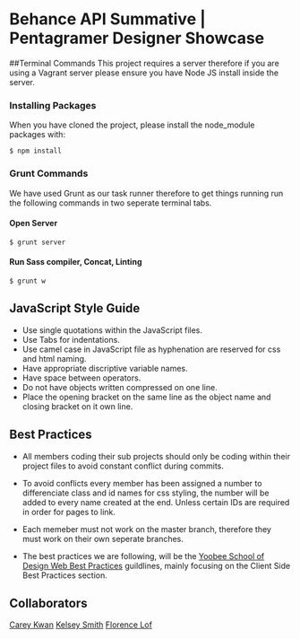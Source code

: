 # Behance API Summative | Pentagramer Designer Showcase 

##Terminal Commands
This project requires a server therefore if you are using a Vagrant server please ensure you have Node JS install inside the server.

### Installing Packages
When you have cloned the project, please install the node_module packages with:

`$ npm install`

### Grunt Commands
We have used Grunt as our task runner therefore to get things running run the following commands in two seperate terminal tabs.

#### Open Server

`$ grunt server`

#### Run Sass compiler, Concat, Linting

`$ grunt w`


## JavaScript Style Guide
- Use single quotations within the JavaScript files.
- Use Tabs for indentations.
- Use camel case in JavaScript file as hyphenation are reserved for css and html naming.
- Have appropriate discriptive variable names.
- Have space between operators.
- Do not have objects written compressed on one line.
- Place the opening bracket on the same line as the object name and closing bracket on it own line.


## Best Practices
- All members coding their sub projects should only be coding within their project files to avoid constant conflict during commits. 
- To avoid conflicts every member has been assigned a number to differenciate class and id names for css styling, the number will be added to every name created at the end. Unless certain IDs are required in order for pages to link.
- Each memeber must not work on the master branch, therefore they must work on their own seperate branches.

- The best practices we are following, will be the [Yoobee School of Design Web Best Practices](http://yoobee.net.nz/BestPractices/) guildlines, mainly focusing on the Client Side Best Practices section.  


## Collaborators
[Carey Kwan](https://github.com/careykwan)
[Kelsey Smith](https://github.com/Kelseys1993)
[Florence Lof](https://github.com/fpwl)